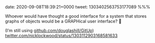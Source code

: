 date: 2020-09-08T18:39:21+0000
tweet: 1303402563753177089
%%%

Whoever would have thought a good interface for a system that stores graphs of objects would be a GRAPHical user interface? 🙂

(I’m still using [github.com/douglashill/GitUp](https://github.com/douglashill/GitUp)) [twitter.com/nicklockwood/status/1303112903168581633](https://twitter.com/nicklockwood/status/1303112903168581633)
